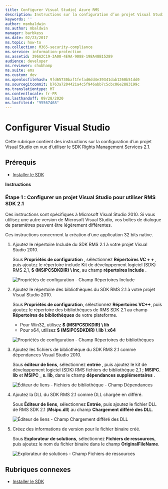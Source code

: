 ```yaml
---
title: Configurer Visual Studio| Azure RMS
description: Instructions sur la configuration d’un projet Visual Studio en vue d’utiliser le SDK RMS 2.1.
keywords: ''
author: msmbaldwin
ms.author: mbaldwin
manager: barbkess
ms.date: 02/23/2017
ms.topic: how-to
ms.collection: M365-security-compliance
ms.service: information-protection
ms.assetid: 396A2C19-3A00-4E9A-9088-198A48B15289
audience: developer
ms.reviewer: shubhamp
ms.suite: ems
ms.custom: dev
ms.openlocfilehash: 9fd65730baf1fefad6dd4e39341dab1260b51dd0
ms.sourcegitcommit: b763a7204421a4c5f946abb7c5cbc06e2883199c
ms.translationtype: MT
ms.contentlocale: fr-FR
ms.lasthandoff: 09/28/2020
ms.locfileid: "95567468"
---
```

# <a name="configure-visual-studio"></a>Configurer Visual Studio

Cette rubrique contient des instructions sur la configuration d’un projet Visual Studio en vue d’utiliser le SDK Rights Management Services 2.1.

## <a name="prerequisites"></a>Prérequis

-   [Installer le SDK](install-the-rms-sdk.md)

**Instructions**

### <a name="step-1-configure-a-visual-studio-project-to-use-rmssdk21"></a>Étape 1 : Configurer un projet Visual Studio pour utiliser RMS SDK 2.1

Ces instructions sont spécifiques à Microsoft Visual Studio 2010. Si vous utilisez une autre version de Microsoft Visual Studio, vos boîtes de dialogue de paramètres peuvent être légèrement différentes.

Ces instructions concernent la création d’une application 32 bits native.

1.  Ajoutez le répertoire Include du SDK RMS 2.1 à votre projet Visual Studio 2010.

    Sous **Propriétés de configuration** , sélectionnez **Répertoires VC + +** , puis ajoutez le répertoire include Kit de développement logiciel (SDK) RMS 2,1, **$ (MSIPCSDKDIR) \\ Inc**, au champ **répertoires Include** .

    ![Propriétés de configuration - Champ Répertoires Include](../media/include_directories.png)

2.  Ajoutez le répertoire des bibliothèques du SDK RMS 2.1 à votre projet Visual Studio 2010.

    Sous **Propriétés de configuration**, sélectionnez **Répertoires VC++**, puis ajoutez le répertoire des bibliothèques de RMS SDK 2.1 au champ **Répertoires de bibliothèques** de votre plateforme.

    -   Pour Win32, utilisez **$ (MSIPCSDKDIR) \\ lib**
    -   Pour x64, utilisez **$ (MSIPCSDKDIR) \\ lib \\ x64**

    ![Propriétés de configuration - Champ Répertoires de bibliothèques](../media/library_directories.png)

3.  Ajoutez les fichiers de bibliothèque du SDK RMS 2.1 comme dépendances Visual Studio 2010.

    Sous **éditeur de liens**, sélectionnez **entrée** , puis ajoutez le kit de développement logiciel (SDK) RMS fichiers de bibliothèque 2,1 ; **MSIPC. lib** et **MSIPC \_ s. lib**, dans le champ **dépendances supplémentaires** .

    ![Éditeur de liens - Fichiers de bibliothèque - Champ Dépendances](../media/additional_dependencies.png)

4.  Ajoutez la DLL du SDK RMS 2.1 comme DLL chargée en différé.

    Sous **Éditeur de liens**, sélectionnez **Entrée**, puis ajoutez le fichier DLL de RMS SDK 2.1 (**Msipc.dll**) au champ **Chargement différé des DLL**.

    ![Éditeur de liens - Champ Chargement différé des DLL](../media/delay_loaded.png)

5.  Créez des informations de version pour le fichier binaire créé.

    Sous **Explorateur de solutions**, sélectionnez **Fichiers de ressources**, puis ajoutez le nom du fichier binaire dans le champ **OriginalFileName**.

    ![Explorateur de solutions - Champ Fichiers de ressources](../media/original_file_name.png)

## <a name="related-topics"></a>Rubriques connexes

* [Installer le SDK](install-the-rms-sdk.md)
